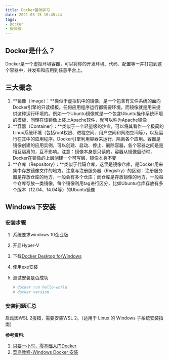 ```yaml
---
title: Docker基础学习
date: 2021-03-15 16:45:44
tags: 
- Docker
- 服务器
---
```


## Docker是什么？

Docker是一个虚拟环境容器，可以将你的开发环境、代码、配置等一并打包到这个容器中，并发布和应用到任意平台上。

## 三大概念

1. **镜像（Image）：**类似于虚拟机中的镜像，是一个包含有文件系统的面向Docker引擎的只读模板。任何应用程序运行都需要环境，而镜像就是用来提供这种运行环境的。例如一个Ubuntu镜像就是一个包含Ubuntu操作系统环境的模板，同理在该镜像上装上Apache软件，就可以称为Apache镜像
2. **容器（Container）：**类似于一个轻量级的沙盒，可以将其看作一个极简的Linux系统环境（包括root权限、进程空间、用户空间和网络空间等），以及运行在其中的应用程序。Docker引擎利用容器来运行、隔离各个应用。容器是镜像创建的应用实例，可以创建、启动、停止、删除容器，各个容器之间是是相互隔离的，互不影响。注意：镜像本身是只读的，容器从镜像启动时，Docker在镜像的上层创建一个可写层，镜像本身不变
3. **仓库（Repository）：**类似于代码仓库，这里是镜像仓库，是Docker用来集中存放镜像文件的地方。注意与注册服务器（Registry）的区别：注册服务器是存放仓库的地方，一般会有多个仓库；而仓库是存放镜像的地方，一般每个仓库存放一类镜像，每个镜像利用tag进行区分，比如Ubuntu仓库存放有多个版本（12.04、14.04等）的Ubuntu镜像

## Windows下安装

### 安装步骤

1. 系统要求windows 10企业版

2. 开启Hyper-V

3. 下载[Docker Desktop forWindows](https://hub.docker.com/editions/community/docker-ce-desktop-windows)

4. 使用exe安装

5. 测试安装是否成功

   ```powershell
   # docker run hello-world
   # docker version
   ```

### 安装问题汇总

启动因WSL 2报错，需要安装WSL 2。（适用于 Linux 的 Windows 子系统安装指南）



**参考资料:**

1. [只要一小时，零基础入门Docker](https://zhuanlan.zhihu.com/p/23599229)
2. [菜鸟教程-Windows Docker 安装](https://www.runoob.com/docker/windows-docker-install.html)